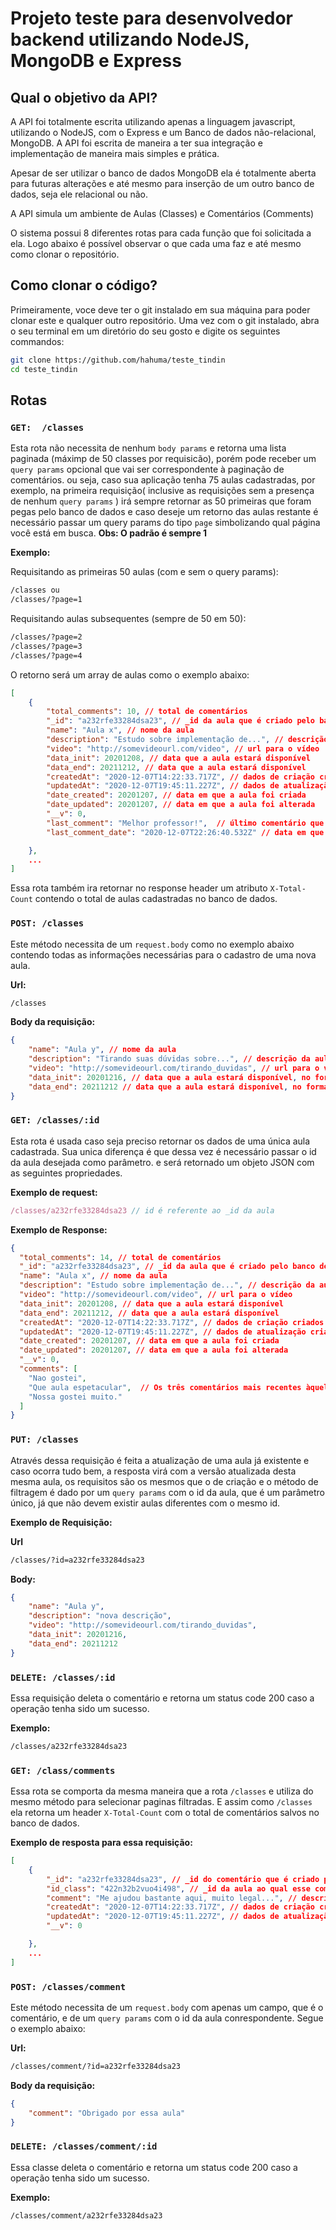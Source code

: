 # Projeto teste para desenvolvedor backend utilizando NodeJS, MongoDB e Express

## Qual o objetivo da API?

A API foi totalmente escrita utilizando apenas a linguagem javascript, utilizando o NodeJS, com o Express e um Banco de dados não-relacional, MongoDB. A API foi escrita de maneira a ter sua integração e implementação de maneira mais simples e prática.

Apesar de ser utilizar o banco de dados MongoDB ela é totalmente aberta para futuras alterações e até mesmo para inserção de um outro banco de dados, seja ele relacional ou não.

A API simula um ambiente de Aulas (Classes) e Comentários (Comments)

O sistema possui 8 diferentes rotas para cada função que foi solicitada a ela. Logo abaixo é possível observar o que cada uma faz e até mesmo como clonar o repositório.

## Como clonar o código?

Primeiramente, voce deve ter o git instalado em sua máquina para poder clonar este e qualquer outro repositório. Uma vez com o git instalado, abra o seu terminal em um diretório do seu gosto e digite os seguintes commandos:

``` sh
git clone https://github.com/hahuma/teste_tindin
cd teste_tindin 
```

## Rotas

### ```GET:  /classes```

Esta rota não necessita de nenhum ```body params``` e retorna uma lista paginada (máximp de 50 classes por requisicão), porém pode receber um ```query params``` opcional que vai ser correspondente à paginação de comentários. ou seja, caso sua aplicação tenha 75 aulas cadastradas, por exemplo, na primeira requisição( inclusive as requisições sem a presença de nenhum ```query params``` ) irá sempre retornar as 50 primeiras que foram pegas pelo banco de dados e caso deseje um retorno das aulas restante é necessário passar um query params do tipo ```page``` simbolizando qual página você está em busca. **Obs: O padrão é sempre 1**

**Exemplo:**

Requisitando as primeiras 50 aulas (com e sem o query params):

``` xml
/classes ou
/classes/?page=1
```

Requisitando aulas subsequentes (sempre de 50 em 50):

```xml
/classes/?page=2
/classes/?page=3
/classes/?page=4
```

O retorno será um array de aulas como o exemplo abaixo:

``` json
[
    {
        "total_comments": 10, // total de comentários
        "_id": "a232rfe33284dsa23", // _id da aula que é criado pelo banco de dados 
        "name": "Aula x", // nome da aula
        "description": "Estudo sobre implementação de...", // descrição da aula
        "video": "http://somevideourl.com/video", // url para o vídeo 
        "data_init": 20201208, // data que a aula estará disponível
        "data_end": 20211212, // data que a aula estará disponível
        "createdAt": "2020-12-07T14:22:33.717Z", // dados de criação criados pelo banco de dados
        "updatedAt": "2020-12-07T19:45:11.227Z", // dados de atualização criados pelo banco de dados
        "date_created": 20201207, // data em que a aula foi criada 
        "date_updated": 20201207, // data em que a aula foi alterada
        "__v": 0,
        "last_comment": "Melhor professor!",  // último comentário que aquela aula recebeu, caso não haja nenhum comentário, esses dois campos não retornarão
        "last_comment_date": "2020-12-07T22:26:40.532Z" // data em que foi feito esse comentário

    },
    ...
]

```

Essa rota também ira retornar no response header  um atributo ```X-Total-Count``` contendo o total de aulas cadastradas no banco de dados.

### ```POST: /classes```

Este método necessita de um ```request.body``` como no exemplo abaixo contendo todas as informações necessárias para o cadastro de uma nova aula.

**Url:**

```xml
/classes
```

**Body da requisição:**

```json
{
    "name": "Aula y", // nome da aula
    "description": "Tirando suas dúvidas sobre...", // descrição da aula
    "video": "http://somevideourl.com/tirando_duvidas", // url para o vídeo 
    "data_init": 20201216, // data que a aula estará disponível, no formato YYYYMMDD
    "data_end": 20211212 // data que a aula estará disponível, no formato YYYYMMDD
}
```

### ```GET: /classes/:id```

Esta rota é usada caso seja preciso retornar os dados de uma única aula cadastrada. Sua unica diferença é que dessa vez é necessário passar o id da aula desejada como parâmetro. e será retornado um objeto JSON com as seguintes propriedades.

**Exemplo de request:**

``` js
/classes/a232rfe33284dsa23 // id é referente ao _id da aula
```

**Exemplo de Response:**

``` json
{
  "total_comments": 14, // total de comentários
  "_id": "a232rfe33284dsa23", // _id da aula que é criado pelo banco de dados 
  "name": "Aula x", // nome da aula
  "description": "Estudo sobre implementação de...", // descrição da aula
  "video": "http://somevideourl.com/video", // url para o vídeo 
  "data_init": 20201208, // data que a aula estará disponível
  "data_end": 20211212, // data que a aula estará disponível
  "createdAt": "2020-12-07T14:22:33.717Z", // dados de criação criados pelo banco de dados
  "updatedAt": "2020-12-07T19:45:11.227Z", // dados de atualização criados pelo banco de dados
  "date_created": 20201207, // data em que a aula foi criada 
  "date_updated": 20201207, // data em que a aula foi alterada
  "__v": 0,
  "comments": [
    "Nao gostei",
    "Que aula espetacular",  // Os três comentários mais recentes àquela respectiva aula
    "Nossa gostei muito."
  ]
}
```

### ```PUT: /classes``` 

Através dessa requisição é feita a atualização de uma aula já existente e caso ocorra tudo bem, a resposta virá com a versão atualizada desta mesma aula, os requisitos são os mesmos que o de criação e o método de filtragem é dado por um  ```query params``` com o id da aula, que é um parâmetro único, já que não devem existir aulas diferentes com o mesmo id.

**Exemplo de Requisição:**

**Url**

```xml
/classes/?id=a232rfe33284dsa23
```

**Body:**

```json
{
    "name": "Aula y",
    "description": "nova descrição", 
    "video": "http://somevideourl.com/tirando_duvidas",
    "data_init": 20201216, 
    "data_end": 20211212 
}
```



### ```DELETE: /classes/:id```

Essa requisição deleta o comentário e retorna um status code 200 caso a operação tenha sido um sucesso.

**Exemplo:**

```xml
/classes/a232rfe33284dsa23
```

### ```GET: /class/comments```

Essa rota se comporta da mesma maneira que a rota ``` /classes ``` e utiliza do mesmo método para selecionar paginas filtradas. E assim como ``` /classes ``` ela retorna um header ```X-Total-Count``` com o total de comentários salvos no banco de dados.

**Exemplo de resposta para essa requisição:**

``` json
[
    {
        "_id": "a232rfe33284dsa23", // _id do comentário que é criado pelo banco de dados 
        "id_class": "422n32b2vuo4i498", // _id da aula ao qual esse comentário foi feito
        "comment": "Me ajudou bastante aqui, muito legal...", // descrição da aula
        "createdAt": "2020-12-07T14:22:33.717Z", // dados de criação criados pelo banco de dados
        "updatedAt": "2020-12-07T19:45:11.227Z", // dados de atualização criados pelo banco de dados
        "__v": 0

    },
    ...
]

```

### ```POST: /classes/comment```

Este método necessita de um ```request.body``` com apenas um campo, que é o comentário, e de um ```query params``` com o id da aula conrespondente. Segue o exemplo abaixo:

**Url:**

```xml
/classes/comment/?id=a232rfe33284dsa23
```

**Body da requisição:**

```json
{
    "comment": "Obrigado por essa aula"
}
```

### ```DELETE: /classes/comment/:id```

Essa classe deleta o comentário e retorna um status code 200 caso a operação tenha sido um sucesso.

**Exemplo:**

```xml
/classes/comment/a232rfe33284dsa23
```
